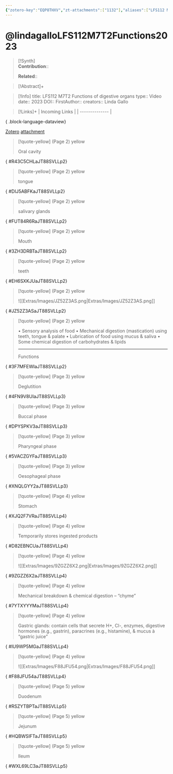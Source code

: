 ```yaml
---
{"zotero-key":"EQP8THXV","zt-attachments":["1132"],"aliases":["LFS112 M7T2 Functions of digestive organs"],"keywords":null,"FirstAuthor":"[[ Linda Gallo]]","tags":["source/video","Uni/LFS112"],"dg-publish":true,"Status":"Watched","Priority":"High","permalink":"/sources/video/lindagallo-lfs-112-m7-t2-functions2023/","dgPassFrontmatter":true}
---
```


# @lindagalloLFS112M7T2Functions2023

>[!Synth]  
>**Contribution**::  
>  
>**Related**:: 
>  

> [!Abstract]+
> 

> [!Info]
> title: LFS112 M7T2 Functions of digestive organs
> type:: Video 
> date:: 2023
> DOI:: 
> FirstAuthor:: 
> creators:: Linda Gallo

> [!Links]+
>  | Incoming Links |
> | -------------- |
> 
{ .block-language-dataview}


[Zotero](zotero://select/library/items/EQP8THXV) [attachment](file:///Users/nathanmaxwell/Zotero/storage/JT88SVLL/lindagallo2023-LFS112M7T2Functions.pdf)

> [!quote-yellow] (Page 2) yellow
> 
> Oral cavity
>
{ #R43C5CHLaJT88SVLLp2}


> [!quote-yellow] (Page 2) yellow
> 
> tongue
>
{ #DIJ5ABFKaJT88SVLLp2}


> [!quote-yellow] (Page 2) yellow
> 
> salivary glands
>
{ #FUT84R6RaJT88SVLLp2}


> [!quote-yellow] (Page 2) yellow
> 
> Mouth
>
{ #3ZH3DRBTaJT88SVLLp2}


> [!quote-yellow] (Page 2) yellow
> 
> teeth
>
{ #EH6SXKJUaJT88SVLLp2}


> [!quote-yellow] (Page 2) yellow
> 
> ![[Extras/Images/JZ52Z3AS.png\|Extras/Images/JZ52Z3AS.png]]
>
{ #JZ52Z3ASaJT88SVLLp2}


> [!quote-yellow] (Page 2) yellow
> 
> • Sensory analysis of food • Mechanical digestion (mastication) using teeth, tongue & palate • Lubrication of food using mucus & saliva • Some chemical digestion of carbohydrates & lipids
> 
> ---
> Functions
>
{ #3F7MFEWIaJT88SVLLp2}


> [!quote-yellow] (Page 3) yellow
> 
> Deglutition
>
{ #4FN9V8UIaJT88SVLLp3}


> [!quote-yellow] (Page 3) yellow
> 
> Buccal phase
>
{ #DPYSPKV3aJT88SVLLp3}


> [!quote-yellow] (Page 3) yellow
> 
> Pharyngeal phase
>
{ #5VACZGYFaJT88SVLLp3}


> [!quote-yellow] (Page 3) yellow
> 
> Oesophageal phase
>
{ #XNQLGYY2aJT88SVLLp3}


> [!quote-yellow] (Page 4) yellow
> 
> Stomach
>
{ #XJQ2F7VRaJT88SVLLp4}


> [!quote-yellow] (Page 4) yellow
> 
> Temporarily stores ingested products
>
{ #D82EBNCUaJT88SVLLp4}


> [!quote-yellow] (Page 4) yellow
> 
> ![[Extras/Images/9ZGZZ6X2.png\|Extras/Images/9ZGZZ6X2.png]]
>
{ #9ZGZZ6X2aJT88SVLLp4}


> [!quote-yellow] (Page 4) yellow
> 
> Mechanical breakdown & chemical digestion – “chyme”
>
{ #7YTXYYYMaJT88SVLLp4}


> [!quote-yellow] (Page 4) yellow
> 
> Gastric glands: contain cells that secrete H+, Cl-, enzymes, digestive hormones (e.g., gastrin), paracrines (e.g., histamine), & mucus à “gastric juice”
>
{ #IU9WP5MGaJT88SVLLp4}


> [!quote-yellow] (Page 4) yellow
> 
> ![[Extras/Images/F88JFU54.png\|Extras/Images/F88JFU54.png]]
>
{ #F88JFU54aJT88SVLLp4}


> [!quote-yellow] (Page 5) yellow
> 
> Duodenum
>
{ #RSZYTBPTaJT88SVLLp5}


> [!quote-yellow] (Page 5) yellow
> 
> Jejunum
>
{ #HQBWSIFTaJT88SVLLp5}


> [!quote-yellow] (Page 5) yellow
> 
> Ileum
>
{ #WXL69LC3aJT88SVLLp5}



